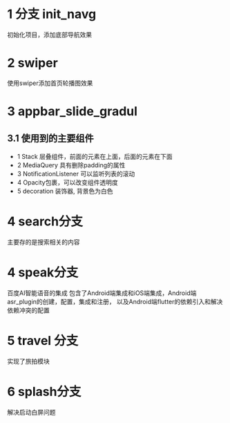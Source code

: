 # 1 分支 init_navg
初始化项目，添加底部导航效果
# 2 swiper
使用swiper添加首页轮播图效果
# 3 appbar_slide_gradul
## 3.1 使用到的主要组件
- 1 Stack 层叠组件，前面的元素在上面，后面的元素在下面
- 2 MediaQuery 具有删除padding的属性
- 3 NotificationListener 可以监听列表的滚动
- 4 Opacity包裹，可以改变组件透明度
- 5 decoration 装饰器, 背景色为白色
# 4 search分支
主要存的是搜索相关的内容
# 4 speak分支
百度AI智能语音的集成
包含了Android端集成和iOS端集成，Android端asr_plugin的创建，配置，集成和注册，
以及Android端flutter的依赖引入和解决依赖冲突的配置
# 5 travel 分支
实现了旅拍模块
# 6 splash分支 
解决启动白屏问题